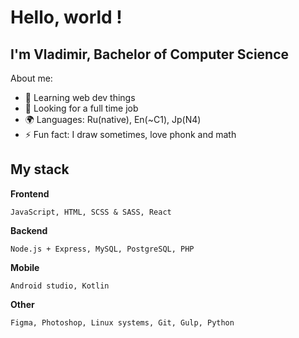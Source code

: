 # Hello, world !

## I'm Vladimir, Bachelor of Computer Science

About me:
- 🌱 Learning web dev things
- 🎯 Looking for a full time job
- 🌍 Languages: Ru(native), En(~C1), Jp(N4) 
- ⚡ Fun fact: I draw sometimes, love phonk and math

## My stack

**Frontend**
```
JavaScript, HTML, SCSS & SASS, React
```

**Backend**
```
Node.js + Express, MySQL, PostgreSQL, PHP
```

**Mobile**
```
Android studio, Kotlin
```

**Other**
```
Figma, Photoshop, Linux systems, Git, Gulp, Python
```
